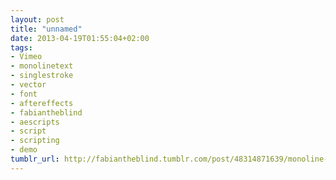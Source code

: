 ```yaml
---
layout: post
title: "unnamed"
date: 2013-04-19T01:55:04+02:00
tags:
- Vimeo
- monolinetext
- singlestroke
- vector
- font
- aftereffects
- fabiantheblind
- aescripts
- script
- scripting
- demo
tumblr_url: http://fabiantheblind.tumblr.com/post/48314871639/monoline-text-jsx-creates-text-from-a-single
---
```

